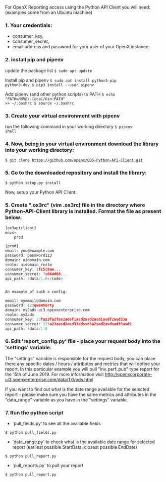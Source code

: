 For OpenX Reporting access using the Python API Client you will need:
(examples come from an Ubuntu machine)

### 1. Your credentials:
- consumer_key,
- consumer_secret,
- email address and password for your user of your OpenX instance.

### 2. install pip and pipenv

 update the package list
<code>$ sudo apt update</code>

Install pip and pipenv
<code>$ sudo apt install python3-pip python3-dev
$ pip3 install --user pipenv</code>

Add pipenv (and other python scripts) to PATH
<code>$ echo "PATH=$HOME/.local/bin:$PATH" >> ~/.bashrc
$ source ~/.bashrc</code>


### 3. Create your virtual environment with pipenv

run the following command in your working directory
<code>$ pipenv shell</code>


### 4. Now, being in your virtual environment download the library into your working directory:

<code>$ git clone https://github.com/openx/ODS-Python-API-Client.git</code>

### 5. Go to the downloaded repository and install the library:

<code>$ python setup.py install</code>

Now, setup your Python API Client.

### 5. Create ".ox3rc" (vim .ox3rc) file in the directory where Python-API-Client library is installed. Format the file as present below:


````python
[ox3apiclient]
envs=
    prod

[prod]
email: you@example.com
password: password123
domain: uidomain.com
realm: uidomain_realm
consumer_key: 1fc5c9ae...
consumer_secret: 7c664d68...
api_path: /data/1.0</code>


An example of such a config:

email: myemail@domain.com
password: 123qwe456rty
domain: my2ads-ui3.openxenterprise.com
realm: my2ads
consumer_key: 23fa23fa2fas2adsf1asd2asd2asd1asdf2asd33a
consumer_secret: 123a23aasd2asd33adssd3a2sad2asdsad33asd2
api_path: /data/1.0
````

### 6. Edit 'report_config.py' file - place your request body into the 'settings' variable.

The "settings" variable is responsible for the request body, you can place there any specific dates / hours / attributes and metrics that will define your report. In this particular example you will pull "Inv_perf_pub" type report for the 15th of June 2019. For more information visit http://openxcorporate-ui3.openxenterprise.com/data/1.0/ods.html

If you want to find out what is the date range available for the selected report - please make sure you have the same metrics and attributes in the "data_range" variable as you have in the "settings" variable.

### 7. Run the python script
- 'pull_fields.py' to see all the available fields

<code>$ python pull_fields.py</code>

- 'date_range.py' to check what is the available date range for selected report (earliest possible StartData, closest possible EndDate)

<code>$ python pull_report.py</code>

- 'pull_reports.py' to pull your report

<code>$ python pull_report.py</code>

